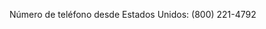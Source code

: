 <Token xmlns:xlink="http://www.w3.org/1999/xlink">Número de teléfono desde Estados Unidos: (800) 221-4792</Token>

<!--HONumber=Jul16_HO3-->


